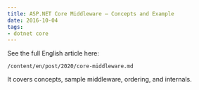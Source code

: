 ```yaml
---
title: ASP.NET Core Middleware — Concepts and Example
date: 2016-10-04
tags:
- dotnet core
---
```


See the full English article here:

`/content/en/post/2020/core-middleware.md`

It covers concepts, sample middleware, ordering, and internals.
